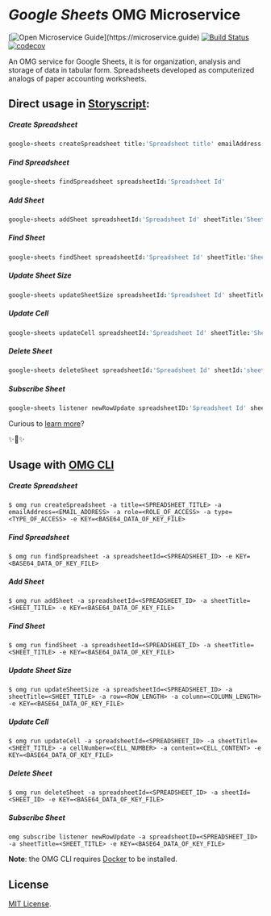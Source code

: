 # _Google Sheets_ OMG Microservice

[![Open Microservice Guide](https://img.shields.io/badge/OMG%20Enabled-👍-green.svg?)](https://microservice.guide)
[![Build Status](https://travis-ci.com/omg-services/google-sheets.svg?branch=master)](https://travis-ci.com/omg-services/google-sheets)
[![codecov](https://codecov.io/gh/omg-services/google-sheets/branch/master/graph/badge.svg)](https://codecov.io/gh/omg-services/google-sheets)

An OMG service for Google Sheets, it is for organization, analysis and storage of data in tabular form. Spreadsheets developed as computerized analogs of paper accounting worksheets.

## Direct usage in [Storyscript](https://storyscript.io/):

##### Create Spreadsheet
```coffee
google-sheets createSpreadsheet title:'Spreadsheet title' emailAddress:'email address for drive permission' role:'role of access' type:'type of access'
```
##### Find Spreadsheet
```coffee
google-sheets findSpreadsheet spreadsheetId:'Spreadsheet Id'
```
##### Add Sheet
```coffee
google-sheets addSheet spreadsheetId:'Spreadsheet Id' sheetTitle:'Sheet title'
```
##### Find Sheet
```coffee
google-sheets findSheet spreadsheetId:'Spreadsheet Id' sheetTitle:'Sheet title'
```
##### Update Sheet Size
```coffee
google-sheets updateSheetSize spreadsheetId:'Spreadsheet Id' sheetTitle:'Sheet title' row:1 column:2
```
##### Update Cell
```coffee
google-sheets updateCell spreadsheetId:'Spreadsheet Id' sheetTitle:'Sheet title' cellNumber:'A1' content:'any content'
```
##### Delete Sheet
```coffee
google-sheets deleteSheet spreadsheetId:'Spreadsheet Id' sheetId:'sheet Id'
```
##### Subscribe Sheet
```coffee
google-sheets listener newRowUpdate spreadsheetID:'Spreadsheet Id' sheetTitle:'sheet title'
```

Curious to [learn more](https://docs.storyscript.io/)?

✨🍰✨

## Usage with [OMG CLI](https://www.npmjs.com/package/omg)

##### Create Spreadsheet
```shell
$ omg run createSpreadsheet -a title=<SPREADSHEET_TITLE> -a emailAddress=<EMAIL_ADDRESS> -a role=<ROLE_OF_ACCESS> -a type=<TYPE_OF_ACCESS> -e KEY=<BASE64_DATA_OF_KEY_FILE>
```
##### Find Spreadsheet
```shell
$ omg run findSpreadsheet -a spreadsheetId=<SPREADSHEET_ID> -e KEY=<BASE64_DATA_OF_KEY_FILE>
```
##### Add Sheet
```shell
$ omg run addSheet -a spreadsheetId=<SPREADSHEET_ID> -a sheetTitle=<SHEET_TITLE> -e KEY=<BASE64_DATA_OF_KEY_FILE>
```
##### Find Sheet
```shell
$ omg run findSheet -a spreadsheetId=<SPREADSHEET_ID> -a sheetTitle=<SHEET_TITLE> -e KEY=<BASE64_DATA_OF_KEY_FILE>
```
##### Update Sheet Size
```shell
$ omg run updateSheetSize -a spreadsheetId=<SPREADSHEET_ID> -a sheetTitle=<SHEET_TITLE> -a row=<ROW_LENGTH> -a column=<COLUMN_LENGTH> -e KEY=<BASE64_DATA_OF_KEY_FILE>
```
##### Update Cell
```shell
$ omg run updateCell -a spreadsheetId=<SPREADSHEET_ID> -a sheetTitle=<SHEET_TITLE> -a cellNumber=<CELL_NUMBER> -a content=<CELL_CONTENT> -e KEY=<BASE64_DATA_OF_KEY_FILE>
```
##### Delete Sheet
```shell
$ omg run deleteSheet -a spreadsheetId=<SPREADSHEET_ID> -a sheetId=<SHEET_ID> -e KEY=<BASE64_DATA_OF_KEY_FILE>
```
##### Subscribe Sheet
```shell
omg subscribe listener newRowUpdate -a spreadsheetID=<SPREADSHEET_ID> -a sheetTitle=<SHEET_TITLE> -e KEY=<BASE64_DATA_OF_KEY_FILE>
```

**Note**: the OMG CLI requires [Docker](https://docs.docker.com/install/) to be installed.

## License
[MIT License](https://github.com/heaptracetechnology/google-sheets/blob/master/LICENSE).
